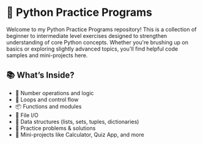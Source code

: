 # 🐍 Python Practice Programs

Welcome to my Python Practice Programs repository! This is a collection of beginner to intermediate level exercises designed to strengthen understanding of core Python concepts. Whether you're brushing up on basics or exploring slightly advanced topics, you'll find helpful code samples and mini-projects here.

## 📚 What’s Inside?

- 🔢 Number operations and logic
- 🔁 Loops and control flow
- 📦 Functions and modules
- 📃 File I/O
- 🧮 Data structures (lists, sets, tuples, dictionaries)
- 🎯 Practice problems & solutions
- 🧪 Mini-projects like Calculator, Quiz App, and more
